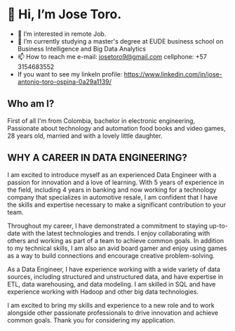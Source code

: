 # 👋 Hi, I’m Jose Toro.
- 👀 I’m interested in remote Job.
- 🌱 I’m currently studying a master's degree at EUDE business school on Business Intelligence and Big Data Analytics
- 📫 How to reach me e-mail: josetoro9@gmail.com cellphone: +57 3154683552
- If you want to see my linkeIn profile: https://www.linkedin.com/in/jose-antonio-toro-ospina-0a29a1139/

## Who am I?

First of all I'm from Colombia, bachelor in electronic engineering, Passionate about technology and automation
food books and video games, 28 years old, married and with a lovely little daughter.

## WHY A CAREER IN DATA ENGINEERING?
I am excited to introduce myself as an experienced Data Engineer with a passion for innovation and a love of learning. With 5 years of experience in the field, including 4 years in banking and now working for a technology company that specializes in automotive resale, I am confident that I have the skills and expertise necessary to make a significant contribution to your team.

Throughout my career, I have demonstrated a commitment to staying up-to-date with the latest technologies and trends. I enjoy collaborating with others and working as part of a team to achieve common goals. In addition to my technical skills, I am also an avid board gamer and enjoy using games as a way to build connections and encourage creative problem-solving.

As a Data Engineer, I have experience working with a wide variety of data sources, including structured and unstructured data, and have expertise in ETL, data warehousing, and data modeling. I am skilled in SQL and have experience working with Hadoop and other big data technologies.

I am excited to bring my skills and experience to a new role and to work alongside other passionate professionals to drive innovation and achieve common goals. Thank you for considering my application.
